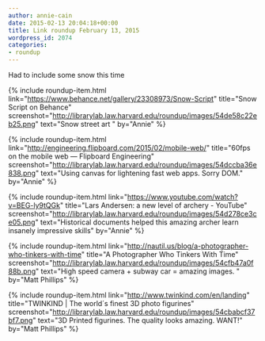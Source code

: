 ```yaml
---
author: annie-cain
date: 2015-02-13 20:04:18+00:00
title: Link roundup February 13, 2015
wordpress_id: 2074
categories:
- roundup
---
```


Had to include some snow this time

{% include roundup-item.html
  link="https://www.behance.net/gallery/23308973/Snow-Script"
  title="Snow Script on Behance"
  screenshot="http://librarylab.law.harvard.edu/roundup/images/54de58c22eb25.png"
  text="Snow street art "
  by="Annie"
%}

{% include roundup-item.html
  link="http://engineering.flipboard.com/2015/02/mobile-web/"
  title="60fps on the mobile web — Flipboard Engineering"
  screenshot="http://librarylab.law.harvard.edu/roundup/images/54dccba36e838.png"
  text="Using canvas for lightening fast web apps. Sorry DOM."
  by="Annie"
%}

{% include roundup-item.html
  link="https://www.youtube.com/watch?v=BEG-ly9tQGk"
  title="Lars Andersen: a new level of archery - YouTube"
  screenshot="http://librarylab.law.harvard.edu/roundup/images/54d278ce3ce05.png"
  text="Historical documents helped this amazing archer learn insanely impressive skills"
  by="Annie"
%}

{% include roundup-item.html
  link="http://nautil.us/blog/a-photographer-who-tinkers-with-time"
  title="A Photographer Who Tinkers With Time"
  screenshot="http://librarylab.law.harvard.edu/roundup/images/54cfb47a0f88b.png"
  text="High speed camera + subway car = amazing images. "
  by="Matt Phillips"
%}

{% include roundup-item.html
  link="http://www.twinkind.com/en/landing"
  title="TWINKIND | The world´s finest 3D photo figurines"
  screenshot="http://librarylab.law.harvard.edu/roundup/images/54cbabcf37bf7.png"
  text="3D Printed figurines. The quality looks amazing. WANT!"
  by="Matt Phillips"
%}

